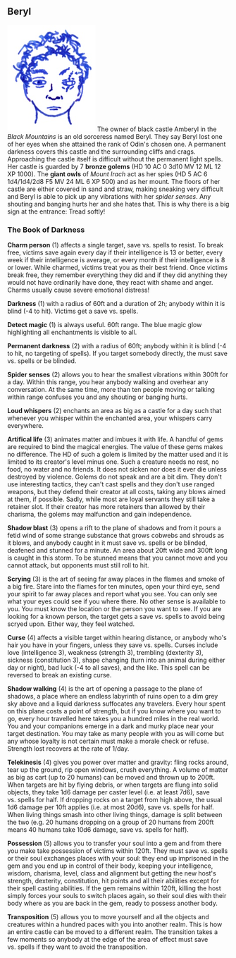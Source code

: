 ## Beryl

![Beryl](Beryl.jpeg) The owner of black castle Amberyl in the *Black
Mountains* is an old sorceress named Beryl. They say Beryl lost one of
her eyes when she attained the rank of Odin's chosen one. A permanent
darkness covers this castle and the surrounding cliffs and crags.
Approaching the castle itself is difficult without the permanent light
spells. Her castle is guarded by 7 **bronze golems** (HD 10 AC 0 3d10
MV 12 ML 12 XP 1000). The **giant owls** of *Mount Irach* act as her
spies (HD 5 AC 6 1d4/1d4/2d8 F5 MV 24 ML 6 XP 500) and as her mount.
The floors of her castle are either covered in sand and straw, making
sneaking very difficult and Beryl is able to pick up any vibrations
with her *spider senses*. Any shouting and banging hurts her and she
hates that. This is why there is a big sign at the entrance: Tread
softly!

### The Book of Darkness

**Charm person** (1) affects a single target, save vs. spells to
resist. To break free, victims save again every day if their
intelligence is 13 or better, every week if their intelligence is
average, or every month if their intelligence is 8 or lower. While
charmed, victims treat you as their best friend. Once victims break
free, they remember everything they did and if they did anything they
would not have ordinarily have done, they react with shame and anger.
Charms usually cause severe emotional distress!

**Darkness** (1) with a radius of 60ft and a duration of 2h; anybody
within it is blind (-4 to hit). Victims get a save vs. spells.

**Detect magic** (1) is always useful. 60ft range. The blue magic glow
highlighting all enchantments is visible to all.

**Permanent darkness** (2) with a radius of 60ft; anybody within it is
blind (-4 to hit, no targeting of spells). If you target somebody
directly, the must save vs. spells or be blinded.

**Spider senses** (2) allows you to hear the smallest vibrations
within 300ft for a day. Within this range, you hear anybody walking
and overhear any conversation. At the same time, more than ten people
moving or talking within range confuses you and any shouting or
banging hurts.

**Loud whispers** (2) enchants an area as big as a castle for a day
such that whenever you whisper within the enchanted area, your
whispers carry everywhere.

**Artifical life** (3) animates matter and imbues it with life. A
handful of gems are required to bind the magical energies. The value
of these gems makes no difference. The HD of such a golem is limited
by the matter used and it is limited to its creator's level minus one.
Such a creature needs no rest, no food, no water and no friends. It
does not sicken nor does it ever die unless destroyed by violence.
Golems do not speak and are a bit dim. They don't use interesting
tactics, they can't cast spells and they don't use ranged weapons, but
they defend their creator at all costs, taking any blows aimed at
them, if possible. Sadly, while most are loyal servants they still
take a retainer slot. If their creator has more retainers than allowed
by their charisma, the golems may malfunction and gain independence.

**Shadow blast** (3) opens a rift to the plane of shadows and from it
pours a fetid wind of some strange substance that grows cobwebs and
shrouds as it blows, and anybody caught in it must save vs. spells or
be blinded, deafened and stunned for a minute. An area about 20ft wide
and 300ft long is caught in this storm. To be stunned means that you
cannot move and you cannot attack, but opponents must still roll to
hit.

**Scrying** (3) is the art of seeing far away places in the flames and
smoke of a big fire. Stare into the flames for ten minutes, open your
third eye, send your spirit to far away places and report what you
see. You can only see what your eyes could see if you where there. No
other sense is available to you. You must know the location or the
person you want to see. If you are looking for a known person, the
target gets a save vs. spells to avoid being scryed upon. Either way,
they feel watched.

**Curse** (4) affects a visible target within hearing distance, or
anybody who's hair you have in your fingers, unless they save
vs. spells. Curses include love (intelligence 3), weakness (strength
3), trembling (dexterity 3), sickness (constitution 3), shape changing
(turn into an animal during either day or night), bad luck (-4 to all
saves), and the like. This spell can be reversed to break an existing
curse.

**Shadow walking** (4) is the art of opening a passage to the plane of
shadows, a place where an endless labyrinth of ruins open to a dim
grey sky above and a liquid darkness suffocates any travelers. Every
hour spent on this plane costs a point of strength, but if you know
where you want to go, every hour travelled here takes you a hundred
miles in the real world. You and your companions emerge in a dark and
murky place near your target destination. You may take as many people
with you as will come but any whose loyalty is not certain must make a
morale check or refuse. Strength lost recovers at the rate of 1/day.

**Telekinesis** (4) gives you power over matter and gravity: fling
rocks around, tear up the ground, rip open windows, crush everything.
A volume of matter as big as cart (up to 20 humans) can be moved and
thrown up to 200ft. When targets are hit by flying debris, or when
targets are flung into solid objects, they take 1d6 damage per caster
level (i.e. at least 7d6), save vs. spells for half. If dropping rocks
on a target from high above, the usual 1d6 damage per 10ft applies
(i.e. at most 20d6), save vs. spells for half. When living things
smash into other living things, damage is split between the two (e.g.
20 humans dropping on a group of 20 humans from 200ft means 40 humans
take 10d6 damage, save vs. spells for half).

**Possession** (5) allows you to transfer your soul into a gem and
from there you make take possession of victims within 120ft. They must
save vs. spells or their soul exchanges places with your soul: they
end up imprisoned in the gem and you end up in control of their body,
keeping your intelligence, wisdom, charisma, level, class and
alignment but getting the new host's strength, dexterity,
constitution, hit points and all their abilities except for their
spell casting abilities. If the gem remains within 120ft, killing the
host simply forces your souls to switch places again, so their soul
dies with their body where as you are back in the gem, ready to
possess another body.

**Transposition** (5) allows you to move yourself and all the objects
and creatures within a hundred paces with you into another realm. This
is how an entire castle can be moved to a different realm. The
transition takes a few moments so anybody at the edge of the area of
effect must save vs. spells if they want to avoid the transposition.
